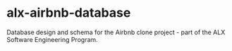 # alx-airbnb-database
Database design and schema for the Airbnb clone project - part of the ALX Software Engineering Program.
